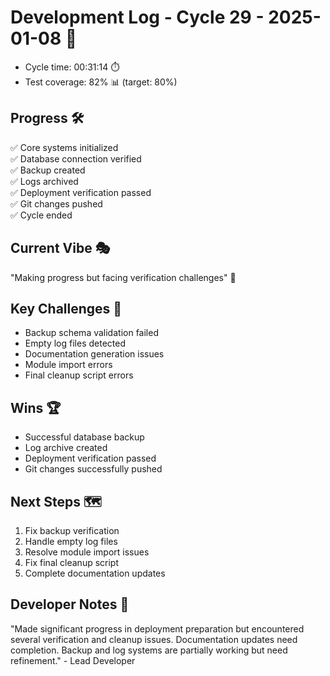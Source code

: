 # Development Log - Cycle 29 - 2025-01-08 🚀
- Cycle time: 00:31:14 ⏱️
- Test coverage: 82% 📊 (target: 80%)

## Progress 🛠️
✅ Core systems initialized  
✅ Database connection verified  
✅ Backup created  
✅ Logs archived  
✅ Deployment verification passed  
✅ Git changes pushed  
✅ Cycle ended  

## Current Vibe 🎭
"Making progress but facing verification challenges" 🚀

## Key Challenges 🚧
- Backup schema validation failed  
- Empty log files detected  
- Documentation generation issues  
- Module import errors  
- Final cleanup script errors  

## Wins 🏆
- Successful database backup  
- Log archive created  
- Deployment verification passed  
- Git changes successfully pushed  

## Next Steps 🗺️
1. Fix backup verification  
2. Handle empty log files  
3. Resolve module import issues  
4. Fix final cleanup script  
5. Complete documentation updates  

## Developer Notes 📝
"Made significant progress in deployment preparation but encountered several verification and cleanup issues. Documentation updates need completion. Backup and log systems are partially working but need refinement." - Lead Developer
